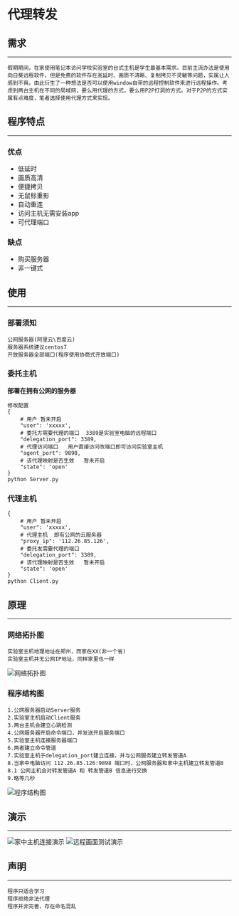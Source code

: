 # 代理转发
 
## 需求
----------------------------------
```
假期期间，在家使用笔记本访问学校实验室的台式主机是学生最基本需求。目前主流办法是使用向日葵远程软件，但是免费的软件存在高延时、画质不清晰、复制拷贝不灵敏等问题，实属让人感到不爽。由此衍生了一种想法是否可以使用window自带的远程控制软件来进行远程操作。考虑到两台主机在不同的局域网，要么用代理的方式，要么用P2P打洞的方式。对于P2P的方式实属有点难度，笔者选择使用代理方式来实现。
```

## 程序特点
----------------------------------
### 优点
* 低延时
* 画质高清
* 便捷拷贝
* 无鼠标重影
* 自动重连
* 访问主机无需安装app
* 可代理端口

### 缺点
* 购买服务器
* 非一键式

## 使用
----------------------------------
### 部署须知
```
公网服务器(阿里云\百度云)
服务器系统建议centos7
开放服务器全部端口(程序使用协商式开放端口)
```
### 委托主机
**部署在拥有公网的服务器**
```
修改配置
{
    # 用户 暂未开启  
    "user": 'xxxxx',
    # 委托方需要代理的端口  3389是实验室电脑的远程端口     
    "delegation_port": 3389,
    # 代理访问端口   用户直接访问改端口即可访问实验室主机
    "agent_port": 9898,
    # 该代理映射是否生效   暂未开启
    "state": 'open'
}
python Server.py
```
### 代理主机
```
{
    # 用户 暂未开启  
    "user": 'xxxxx',
    # 代理主机  即有公网的云服务器
    "proxy_ip": '112.26.85.126',
    # 委托发需要代理的端口
    "delegation_port": 3389,
    # 该代理映射是否生效   暂未开启
    "state": 'open'
}
python Client.py
```
## 原理
----------------------------------
### 网络拓扑图
```
实验室主机地理地址在郑州，而家在XX(非一个省)
实验室主机并无公网IP地址，同样家里也一样
```
![网络拓扑图](img/1.png)
### 程序结构图
```
1.公网服务器启动Server服务
2.实验室主机启动Client服务
3.两台主机会建立心跳检测
4.公网服务器开启命令端口，并发送开启服务端口
5.实验室主机连接服务器端口
6.两者建立命令管道
7.实验室主机于delegation_port建立连接，并与公网服务建立转发管道A
8.当家中电脑访问 112.26.85.126:9898 端口时，公网服务器和家中主机建立转发管道B
8.1 公网主机会对转发管道A 和 转发管道B 信息进行交换
9.略等几秒
```
![程序结构图](img/2.png)

## 演示
----------------------------------
![家中主机连接演示](img/3.png)
![远程画面测试演示](img/4.png)

## 声明
----------------------------------
```
程序只适合学习
程序拒绝非法代理
程序并非完善，存在命名混乱
```

